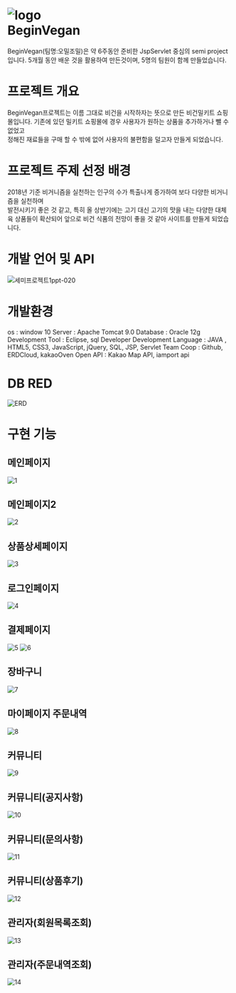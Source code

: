 ![logo](https://user-images.githubusercontent.com/85299367/145218665-5ed2ffba-19a0-4af3-9f73-94eca4baf28a.png)  
BeginVegan
=================
BeginVegan(팀명:오밀조밀)은 약 6주동안 준비한 JspServlet 중심의 semi project입니다. 5개월 동안 배운 것을 활용하여 만든것이며, 5명의 팀원이 함께 만들었습니다.

프로젝트 개요
================
BeginVegan프로젝트는 이름 그대로 비건을 시작하자는 뜻으로 만든 비건밀키트 쇼핑몰입니다. 기존에 있던 밀키트 쇼핑몰에 경우 사용자가 원하는 상품을 추가하거나 뺄 수 없었고  
정해진 재료들을 구매 할 수 밖에 없어 사용자의 불편함을 덜고자 만들게 되었습니다.

프로젝트 주제 선정 배경
=======================
2018년 기준 비거니즘을  실천하는 인구의 수가 특출나게 증가하여 보다 다양한 비거니즘을 실천하며  
발전시키기 좋은 것 같고, 특히 올 상반기에는 고기 대신 고기의 맛을 내는 다양한 대체육 상품들이 확산되어 앞으로 비건 식품의 전망이 좋을 것 같아 사이트를 만들게 되었습니다.

개발 언어 및 API
=========================
![세미프로젝트1ppt-020](https://user-images.githubusercontent.com/85299367/145222186-5ad30f63-2c32-4e6b-952d-4615ae0b74cc.jpg)  

개발환경 
==============
os : window 10
Server : Apache Tomcat 9.0
Database : Oracle 12g
Development Tool : Eclipse, sql Developer
Development Language :  JAVA , HTML5, CSS3, JavaScript, jQuery, SQL, JSP, Servlet
Team Coop : Github, ERDCloud, kakaoOven
Open API : Kakao Map API, iamport api

DB RED
===================
![ERD](https://user-images.githubusercontent.com/85299367/145320573-71f18416-9991-4644-a212-f6cc7092c25d.PNG)

구현 기능 
===============
## 메인페이지
![1](https://user-images.githubusercontent.com/85299367/145407620-4a33e2d8-ccdb-458d-9e16-284fe360b18f.PNG)
## 메인페이지2
![2](https://user-images.githubusercontent.com/85299367/145407851-887a5a9f-ed65-491d-a890-e9a0d2f0a076.PNG)
## 상품상세페이지
![3](https://user-images.githubusercontent.com/85299367/145407987-5378d612-0945-4ab6-867d-fa590990c906.PNG)
## 로그인페이지
![4](https://user-images.githubusercontent.com/85299367/145408897-6d8fc665-fa09-47ed-94e8-02a8ecfbc0b8.PNG)
## 결제페이지
![5](https://user-images.githubusercontent.com/85299367/145408931-905ad1c8-274e-4baa-9481-d5c434aae646.PNG)
![6](https://user-images.githubusercontent.com/85299367/145408956-d8dd9d35-0792-413f-b9ff-0f5e624ffccf.PNG)
## 장바구니
![7](https://user-images.githubusercontent.com/85299367/145408988-431ca752-8422-4ea8-b88d-ea4444345678.PNG)
## 마이페이지 주문내역
![8](https://user-images.githubusercontent.com/85299367/145409018-3b10b099-68ac-494c-96fd-fe48aca26684.PNG)
## 커뮤니티
![9](https://user-images.githubusercontent.com/85299367/145409042-91784d8f-4b97-48e5-b24e-e4087396bc47.PNG)
## 커뮤니티(공지사항)
![10](https://user-images.githubusercontent.com/85299367/145409072-77e9b1ee-a6ae-4e5c-8811-ad1b62d67416.PNG)
## 커뮤니티(문의사항)
![11](https://user-images.githubusercontent.com/85299367/145409185-e0d55ef3-928e-4a89-80d0-2fd698cfdcfc.PNG)
## 커뮤니티(상품후기)
![12](https://user-images.githubusercontent.com/85299367/145409213-1904ce50-4abe-415e-93e1-4eb98bb0c275.PNG)
## 관리자(회원목록조회)
![13](https://user-images.githubusercontent.com/85299367/145409233-58cf88d9-8ac9-4506-902d-a0f296b54ecd.PNG)
## 관리자(주문내역조회)
![14](https://user-images.githubusercontent.com/85299367/145409273-2c09e674-1f41-4add-8d16-e29be7a593e3.png)
